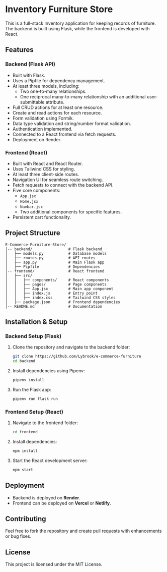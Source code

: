 # Inventory Furniture Store

This is a full-stack Inventory application for keeping records of furniture. The backend is built using Flask, while the frontend is developed with React.

## Features

### Backend (Flask API)
- Built with Flask.
- Uses a Pipfile for dependency management.
- At least three models, including:
  - Two one-to-many relationships.
  - One reciprocal many-to-many relationship with an additional user-submittable attribute.
- Full CRUD actions for at least one resource.
- Create and read actions for each resource.
- Form validation using Formik.
- Data type validation and string/number format validation.
- Authentication implemented.
- Connected to a React frontend via fetch requests.
- Deployment on Render.

### Frontend (React)
- Built with React and React Router.
- Uses Tailwind CSS for styling.
- At least three client-side routes.
- Navigation UI for seamless route switching.
- Fetch requests to connect with the backend API.
- Five core components:
  - `App.jsx`
  - `Home.jsx`
  - `Navbar.jsx`
  - Two additional components for specific features.
- Persistent cart functionality.

## Project Structure

```
E-Commerce-Furniture-Store/
│-- backend/                # Flask backend
│   ├── models.py           # Database models
│   ├── routes.py           # API routes
│   ├── app.py              # Main Flask app
│   ├── Pipfile             # Dependencies
│-- frontend/               # React frontend
│   ├── src/
│   │   ├── components/     # React components
│   │   ├── pages/          # Page components
│   │   ├── App.jsx         # Main app component
│   │   ├── index.js        # Entry point
│   │   ├── index.css       # Tailwind CSS styles
│   ├── package.json        # Frontend dependencies
│-- README.md               # Documentation
```

## Installation & Setup

### Backend Setup (Flask)
1. Clone the repository and navigate to the backend folder:
   ```bash
   git clone https://github.com/Lybrook/e-commerce-furniture
   cd backend
   ```
2. Install dependencies using Pipenv:
   ```bash
   pipenv install
   ```
3. Run the Flask app:
   ```bash
   pipenv run flask run
   ```

### Frontend Setup (React)
1. Navigate to the frontend folder:
   ```bash
   cd frontend
   ```
2. Install dependencies:
   ```bash
   npm install
   ```
3. Start the React development server:
   ```bash
   npm start
   ```

## Deployment
- Backend is deployed on **Render**.
- Frontend can be deployed on **Vercel** or **Netlify**.

## Contributing
Feel free to fork the repository and create pull requests with enhancements or bug fixes.

## License
This project is licensed under the MIT License.

